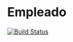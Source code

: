 # Empleado
[![Build Status](https://travis-ci.org/danielaocampo2/Empleado.svg?branch=main)](https://travis-ci.org/danielaocampo2/Empleado)
